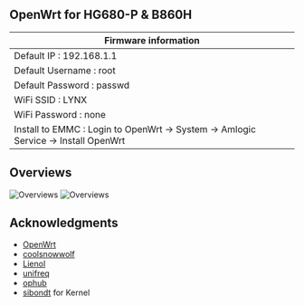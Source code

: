
## OpenWrt for HG680-P & B860H

|Firmware information
|----------------------------
|Default IP : 192.168.1.1
|Default Username : root
|Default Password : passwd
|WiFi SSID : LYNX
|WiFi Password : none
|Install to EMMC : Login to OpenWrt → System → Amlogic Service → Install OpenWrt


## Overviews

![Overviews](https://github.com/lynxnexy/lynx/raw/main/overview/Screenshot_2021-12-20_13-23-31.png?raw=true)
![Overviews](https://github.com/lynxnexy/lynx/raw/main/overview/Screenshot_2021-12-20_13-24-00.png?raw=true)

## Acknowledgments

- [OpenWrt](https://github.com/openwrt/openwrt)
- [coolsnowwolf](https://github.com/coolsnowwolf/lede)
- [Lienol](https://github.com/Lienol/openwrt)
- [unifreq](https://github.com/unifreq/openwrt_packit)
- [ophub](https://github.com/ophub/amlogic-s9xxx-openwrt)
- [sibondt](https://facebook.com/sibondt) for Kernel
